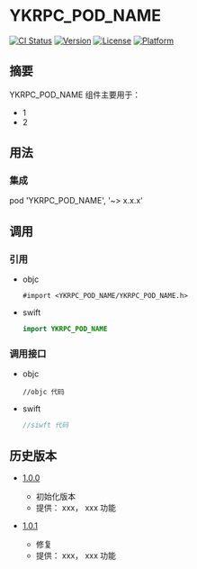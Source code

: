 # YKRPC_POD_NAME

[![CI Status](https://img.shields.io/travis/YKPRC_AUTHOR_NAME/YKRPC_POD_NAME.svg?style=flat)](https://travis-ci.org/YKPRC_AUTHOR_NAME/YKRPC_POD_NAME)
[![Version](https://img.shields.io/cocoapods/v/YKRPC_POD_NAME.svg?style=flat)](https://cocoapods.org/pods/YKRPC_POD_NAME)
[![License](https://img.shields.io/cocoapods/l/YKRPC_POD_NAME.svg?style=flat)](https://github.com/YKPRC_AUTHOR_NAME/YKRPC_POD_NAME/blob/701ff106db3caa805f9dab12df7749c03c889c47/LICENSE)
[![Platform](https://img.shields.io/cocoapods/p/YKRPC_POD_NAME.svg?style=flat)](https://cocoapods.org/pods/YKRPC_POD_NAME)

## 摘要

YKRPC_POD_NAME 组件主要用于：

- 1
- 2

## 用法

### 集成

pod 'YKRPC_POD_NAME', '~> x.x.x'

## 调用

### 引用

- objc

  ```objc
  #import <YKRPC_POD_NAME/YKRPC_POD_NAME.h>
  ```

- swift

  ```swift
  import YKRPC_POD_NAME
  ```

### 调用接口

- objc
  ```objc
  //objc 代码
  ```
  
- swift

  ```swift
  //siwft 代码
  ```
  
## 历史版本

- [1.0.0](http://github/YKPRC_AUTHOR_NAME/YKRPC_POD_NAME/tag/1.0.0)

  - 初始化版本
  - 提供： xxx， xxx 功能

- [1.0.1](http://github/YKPRC_AUTHOR_NAME/YKRPC_POD_NAME/tag/1.0.1)

  - 修复
  - 提供： xxx， xxx 功能